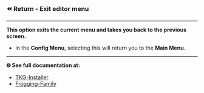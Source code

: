 ### ⏪ Return - Exit editor menu

---

**This option exits the current menu and takes you back to the previous screen.**

- In the **Config Menu**, selecting this will return you to the **Main Menu**.

---

**🌐 See full documentation at:**
- [TKG-Installer](https://github.com/damachine/tkginstaller)
- [Frogging-Family](https://github.com/Frogging-Family/)
